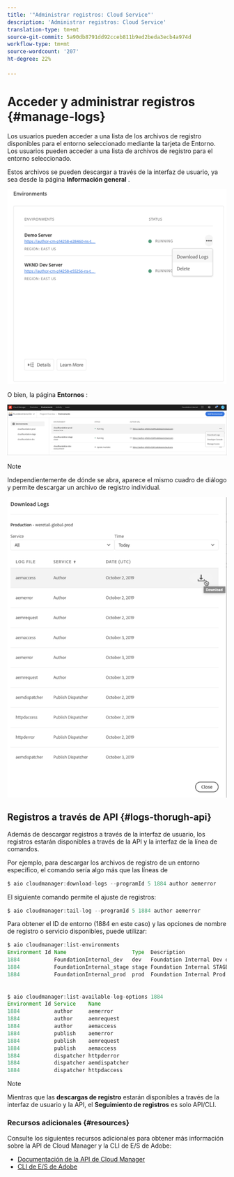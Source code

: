 ```yaml
---
title: '"Administrar registros: Cloud Service"'
description: 'Administrar registros: Cloud Service'
translation-type: tm+mt
source-git-commit: 5a90db8791dd92cceb811b9ed2beda3ecb4a974d
workflow-type: tm+mt
source-wordcount: '207'
ht-degree: 22%

---
```



# Acceder y administrar registros {#manage-logs}

Los usuarios pueden acceder a una lista de los archivos de registro disponibles para el entorno seleccionado mediante la tarjeta de Entorno.  Los usuarios pueden acceder a una lista de archivos de registro para el entorno seleccionado.

Estos archivos se pueden descargar a través de la interfaz de usuario, ya sea desde la página **Información general** .

![](assets/manage-logs1.png)

O bien, la página **Entornos** :

![](assets/download-logs.png)

>[!NOTE]
>Independientemente de dónde se abra, aparece el mismo cuadro de diálogo y permite descargar un archivo de registro individual.

![](assets/manage-logs3.png)


## Registros a través de API {#logs-thorugh-api}

Además de descargar registros a través de la interfaz de usuario, los registros estarán disponibles a través de la API y la interfaz de la línea de comandos.

Por ejemplo, para descargar los archivos de registro de un entorno específico, el comando sería algo más que las líneas de

```java
$ aio cloudmanager:download-logs --programId 5 1884 author aemerror
```

El siguiente comando permite el ajuste de registros:

```java
$ aio cloudmanager:tail-log --programId 5 1884 author aemerror
```

Para obtener el ID de entorno (1884 en este caso) y las opciones de nombre de registro o servicio disponibles, puede utilizar:

```java
$ aio cloudmanager:list-environments
Environment Id Name                     Type  Description                          
1884           FoundationInternal_dev   dev   Foundation Internal Dev environment  
1884           FoundationInternal_stage stage Foundation Internal STAGE environment
1884           FoundationInternal_prod  prod  Foundation Internal Prod environment
 
 
$ aio cloudmanager:list-available-log-options 1884
Environment Id Service    Name         
1884           author     aemerror     
1884           author     aemrequest   
1884           author     aemaccess    
1884           publish    aemerror     
1884           publish    aemrequest   
1884           publish    aemaccess    
1884           dispatcher httpderror   
1884           dispatcher aemdispatcher
1884           dispatcher httpdaccess
```

>[!NOTE]
>Mientras que las **descargas de registro** estarán disponibles a través de la interfaz de usuario y la API, el **Seguimiento de registros** es solo API/CLI.

### Recursos adicionales {#resources}

Consulte los siguientes recursos adicionales para obtener más información sobre la API de Cloud Manager y la CLI de E/S de Adobe:

* [Documentación de la API de Cloud Manager](https://www.adobe.io/apis/experiencecloud/cloud-manager/docs.html)
* [CLI de E/S de Adobe](https://github.com/adobe/aio-cli-plugin-cloudmanager)